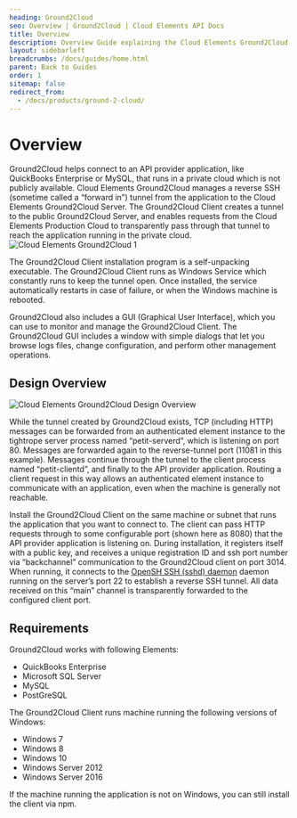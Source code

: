 ```yaml
---
heading: Ground2Cloud
seo: Overview | Ground2Cloud | Cloud Elements API Docs
title: Overview
description: Overview Guide explaining the Cloud Elements Ground2Cloud On-Prem Connector.
layout: sidebarleft
breadcrumbs: /docs/guides/home.html
parent: Back to Guides
order: 1
sitemap: false
redirect_from:
  - /docs/products/ground-2-cloud/
---
```


# Overview

Ground2Cloud helps connect to an API provider application, like QuickBooks Enterprise or MySQL, that runs in a private cloud which is not publicly available. Cloud Elements Ground2Cloud manages a reverse SSH (sometime called a “forward in”) tunnel from the application to the Cloud Elements Ground2Cloud Server. The Ground2Cloud Client creates a tunnel to the public Ground2Cloud Server, and enables requests from the Cloud Elements Production Cloud to transparently pass through that tunnel to reach the application running in the private cloud.
![Cloud Elements Ground2Cloud 1](/assets/img/ground2cloud/how-it-works.png)

The Ground2Cloud Client installation program is a self-unpacking executable. The Ground2Cloud Client runs as Windows Service which constantly runs to keep the tunnel open. Once installed, the service automatically restarts in case of failure, or when the Windows machine is rebooted.

Ground2Cloud also includes a GUI (Graphical User Interface), which you can use to monitor and manage the Ground2Cloud Client. The Ground2Cloud GUI includes a window with simple dialogs that let you browse logs files, change configuration, and perform other management operations.

## Design Overview

![Cloud Elements Ground2Cloud Design Overview](/assets/img/ground2cloud/design-overview.png)

While the tunnel created by Ground2Cloud exists, TCP (including HTTP) messages can be forwarded from an authenticated element instance to the tightrope server process named “petit-serverd”, which is listening on port 80. Messages are forwarded again to the reverse-tunnel port (11081 in this example).  Messages continue through the tunnel to the client process named “petit-clientd”, and finally to the API provider application. Routing a client request in this way allows an authenticated element instance to communicate with an application, even when the machine is generally not reachable.

Install the Ground2Cloud Client on the same machine or subnet that runs the application that you want to connect to. The client can pass HTTP requests through to some configurable port (shown here as 8080) that the API provider application is listening on. During installation, it registers itself with a public key, and receives a unique registration ID and ssh port number via “backchannel” communication to the Ground2Cloud client on port 3014. When running, it connects to the [OpenSH SSH (sshd) daemon](https://man.openbsd.org/sshd) daemon running on the server’s port 22 to establish a reverse SSH tunnel. All data received on this “main” channel is transparently forwarded to the configured client port.

## Requirements

Ground2Cloud works with following Elements:

* QuickBooks Enterprise
* Microsoft SQL Server
* MySQL
* PostGreSQL

The Ground2Cloud Client runs machine running the following versions of Windows:

* Windows 7
* Windows 8
* Windows 10
* Windows Server 2012
* Windows Server 2016

If the machine running the application is not on Windows, you can still install the client via npm.
